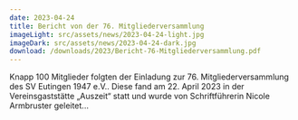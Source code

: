 ```yaml
---
date: 2023-04-24
title: Bericht von der 76. Mitgliederversammlung
imageLight: src/assets/news/2023-04-24-light.jpg
imageDark: src/assets/news/2023-04-24-dark.jpg
download: /downloads/2023/Bericht-76-Mitgliederversammlung.pdf
---
```


Knapp 100 Mitglieder folgten der Einladung zur 76. Mitgliederversammlung des SV Eutingen 1947 e.V.. Diese fand am 22. April 2023 in der Vereinsgaststätte „Auszeit“ statt und wurde von Schriftführerin Nicole Armbruster geleitet...

